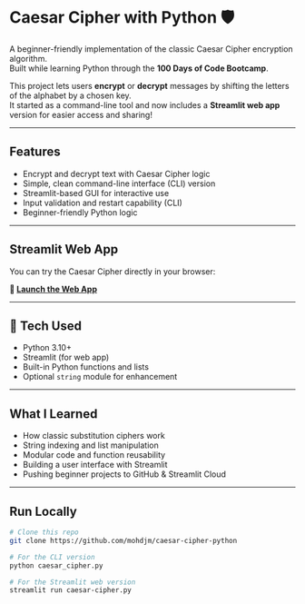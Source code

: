 # Caesar Cipher with Python 🛡️

A beginner-friendly implementation of the classic Caesar Cipher encryption algorithm.  
Built while learning Python through the **100 Days of Code Bootcamp**.

This project lets users **encrypt** or **decrypt** messages by shifting the letters of the alphabet by a chosen key.  
It started as a command-line tool and now includes a **Streamlit web app** version for easier access and sharing!

---

## Features

- Encrypt and decrypt text with Caesar Cipher logic
- Simple, clean command-line interface (CLI) version
- Streamlit-based GUI for interactive use
- Input validation and restart capability (CLI)
- Beginner-friendly Python logic

---

## Streamlit Web App

You can try the Caesar Cipher directly in your browser:

**🔗 [Launch the Web App](https://caesar-cipher-dj.streamlit.app/)**


---

## 🧰 Tech Used

- Python 3.10+
- Streamlit (for web app)
- Built-in Python functions and lists
- Optional `string` module for enhancement

---

## What I Learned

- How classic substitution ciphers work
- String indexing and list manipulation
- Modular code and function reusability
- Building a user interface with Streamlit
- Pushing beginner projects to GitHub & Streamlit Cloud

---

## Run Locally

```bash
# Clone this repo
git clone https://github.com/mohdjm/caesar-cipher-python

# For the CLI version
python caesar_cipher.py

# For the Streamlit web version
streamlit run caesar-cipher.py
